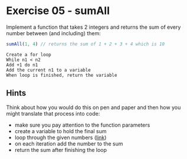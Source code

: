 # Exercise 05 - sumAll

Implement a function that takes 2 integers and returns the sum of every number between (and including) them:

```javascript
sumAll(1, 4) // returns the sum of 1 + 2 + 3 + 4 which is 10
```
    Create a for loop
    While n1 < n2
    Add +1 do n1
    Add the current n1 to a variable
    When loop is finished, return the variable

## Hints

Think about how you would do this on pen and paper and then how you might translate that process into code:
- make sure you pay attention to the function parameters
- create a variable to hold the final sum
- loop through the given numbers ([link](https://developer.mozilla.org/en-US/docs/Web/JavaScript/Guide/Loops_and_iteration))
- on each iteration add the number to the sum
- return the sum after finishing the loop
